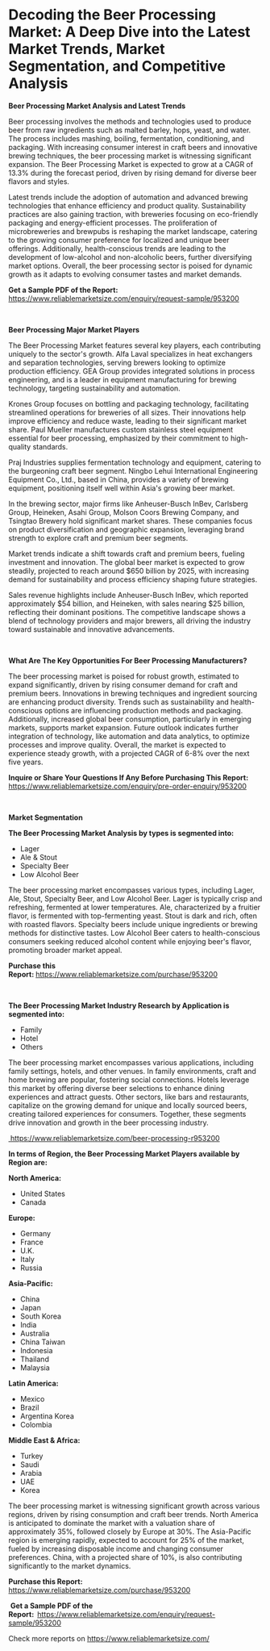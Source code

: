 <p><h1>Decoding the Beer Processing Market: A Deep Dive into the Latest Market Trends, Market Segmentation, and Competitive Analysis</h1></p><p><strong>Beer Processing Market Analysis and Latest Trends</strong></p>
<p><p>Beer processing involves the methods and technologies used to produce beer from raw ingredients such as malted barley, hops, yeast, and water. The process includes mashing, boiling, fermentation, conditioning, and packaging. With increasing consumer interest in craft beers and innovative brewing techniques, the beer processing market is witnessing significant expansion. The Beer Processing Market is expected to grow at a CAGR of 13.3% during the forecast period, driven by rising demand for diverse beer flavors and styles. </p><p>Latest trends include the adoption of automation and advanced brewing technologies that enhance efficiency and product quality. Sustainability practices are also gaining traction, with breweries focusing on eco-friendly packaging and energy-efficient processes. The proliferation of microbreweries and brewpubs is reshaping the market landscape, catering to the growing consumer preference for localized and unique beer offerings. Additionally, health-conscious trends are leading to the development of low-alcohol and non-alcoholic beers, further diversifying market options. Overall, the beer processing sector is poised for dynamic growth as it adapts to evolving consumer tastes and market demands.</p></p>
<p><strong>Get a Sample PDF of the Report:&nbsp;</strong> <a href="https://www.reliablemarketsize.com/enquiry/request-sample/953200?utm_campaign=2744&utm_medium=2&utm_source=Github&utm_content=ia&utm_term=06032025&utm_id=beer-processing">https://www.reliablemarketsize.com/enquiry/request-sample/953200</a></p>
<p>&nbsp;</p>
<p><strong>Beer Processing Major Market Players</strong></p>
<p><p>The Beer Processing Market features several key players, each contributing uniquely to the sector's growth. Alfa Laval specializes in heat exchangers and separation technologies, serving brewers looking to optimize production efficiency. GEA Group provides integrated solutions in process engineering, and is a leader in equipment manufacturing for brewing technology, targeting sustainability and automation.</p><p>Krones Group focuses on bottling and packaging technology, facilitating streamlined operations for breweries of all sizes. Their innovations help improve efficiency and reduce waste, leading to their significant market share. Paul Mueller manufactures custom stainless steel equipment essential for beer processing, emphasized by their commitment to high-quality standards. </p><p>Praj Industries supplies fermentation technology and equipment, catering to the burgeoning craft beer segment. Ningbo Lehui International Engineering Equipment Co., Ltd., based in China, provides a variety of brewing equipment, positioning itself well within Asia's growing beer market.</p><p>In the brewing sector, major firms like Anheuser-Busch InBev, Carlsberg Group, Heineken, Asahi Group, Molson Coors Brewing Company, and Tsingtao Brewery hold significant market shares. These companies focus on product diversification and geographic expansion, leveraging brand strength to explore craft and premium beer segments.</p><p>Market trends indicate a shift towards craft and premium beers, fueling investment and innovation. The global beer market is expected to grow steadily, projected to reach around $650 billion by 2025, with increasing demand for sustainability and process efficiency shaping future strategies.</p><p>Sales revenue highlights include Anheuser-Busch InBev, which reported approximately $54 billion, and Heineken, with sales nearing $25 billion, reflecting their dominant positions. The competitive landscape shows a blend of technology providers and major brewers, all driving the industry toward sustainable and innovative advancements.</p></p>
<p>&nbsp;</p>
<p><strong>What Are The Key Opportunities For Beer Processing Manufacturers?</strong></p>
<p><p>The beer processing market is poised for robust growth, estimated to expand significantly, driven by rising consumer demand for craft and premium beers. Innovations in brewing techniques and ingredient sourcing are enhancing product diversity. Trends such as sustainability and health-conscious options are influencing production methods and packaging. Additionally, increased global beer consumption, particularly in emerging markets, supports market expansion. Future outlook indicates further integration of technology, like automation and data analytics, to optimize processes and improve quality. Overall, the market is expected to experience steady growth, with a projected CAGR of 6-8% over the next five years.</p></p>
<p><strong>Inquire or Share Your Questions If Any Before Purchasing This Report:</strong> <a href="https://www.reliablemarketsize.com/enquiry/pre-order-enquiry/953200?utm_campaign=2744&utm_medium=2&utm_source=Github&utm_content=ia&utm_term=06032025&utm_id=beer-processing">https://www.reliablemarketsize.com/enquiry/pre-order-enquiry/953200</a></p>
<p>&nbsp;</p>
<p><strong>Market Segmentation</strong></p>
<p><strong>The Beer Processing Market Analysis by types is segmented into:</strong></p>
<p><ul><li>Lager</li><li>Ale & Stout</li><li>Specialty Beer</li><li>Low Alcohol Beer</li></ul></p>
<p><p>The beer processing market encompasses various types, including Lager, Ale, Stout, Specialty Beer, and Low Alcohol Beer. Lager is typically crisp and refreshing, fermented at lower temperatures. Ale, characterized by a fruitier flavor, is fermented with top-fermenting yeast. Stout is dark and rich, often with roasted flavors. Specialty beers include unique ingredients or brewing methods for distinctive tastes. Low Alcohol Beer caters to health-conscious consumers seeking reduced alcohol content while enjoying beer's flavor, promoting broader market appeal.</p></p>
<p><strong>Purchase this Report:&nbsp;</strong><a href="https://www.reliablemarketsize.com/purchase/953200?utm_campaign=2744&utm_medium=2&utm_source=Github&utm_content=ia&utm_term=06032025&utm_id=beer-processing">https://www.reliablemarketsize.com/purchase/953200</a></p>
<p>&nbsp;</p>
<p><strong>The Beer Processing Market Industry Research by Application is segmented into:</strong></p>
<p><ul><li>Family</li><li>Hotel</li><li>Others</li></ul></p>
<p><p>The beer processing market encompasses various applications, including family settings, hotels, and other venues. In family environments, craft and home brewing are popular, fostering social connections. Hotels leverage this market by offering diverse beer selections to enhance dining experiences and attract guests. Other sectors, like bars and restaurants, capitalize on the growing demand for unique and locally sourced beers, creating tailored experiences for consumers. Together, these segments drive innovation and growth in the beer processing industry.</p></p>
<p><a href="https://www.reliablemarketsize.com/beer-processing-r953200?utm_campaign=2744&utm_medium=2&utm_source=Github&utm_content=ia&utm_term=06032025&utm_id=beer-processing">&nbsp;https://www.reliablemarketsize.com/beer-processing-r953200</a></p>
<p><strong>In terms of Region, the Beer Processing Market Players available by Region are:</strong></p>
<p>
    <p> <strong> North America: </strong>
        <ul>
            <li>United States</li>
            <li>Canada</li>
        </ul>
        </p> 
    <p> <strong> Europe: </strong>
        <ul>
            <li>Germany</li>
            <li>France</li>
            <li>U.K.</li>
            <li>Italy</li>
            <li>Russia</li>
        </ul>
        </p> 
    <p> <strong> Asia-Pacific: </strong>
        <ul>
            <li>China</li>
            <li>Japan</li>
            <li>South Korea</li>
            <li>India</li>
            <li>Australia</li>
            <li>China Taiwan</li>
            <li>Indonesia</li>
            <li>Thailand</li>
            <li>Malaysia</li>
        </ul>
        </p> 
    <p> <strong> Latin America: </strong>
        <ul>
            <li>Mexico</li>
            <li>Brazil</li>
            <li>Argentina Korea</li>
            <li>Colombia</li>
        </ul>
        </p> 
    <p> <strong> Middle East & Africa: </strong>
        <ul>
            <li>Turkey</li>
            <li>Saudi</li>
            <li>Arabia</li>
            <li>UAE</li>
            <li>Korea</li>
        </ul>
    </p>
    </p>
<p><p>The beer processing market is witnessing significant growth across various regions, driven by rising consumption and craft beer trends. North America is anticipated to dominate the market with a valuation share of approximately 35%, followed closely by Europe at 30%. The Asia-Pacific region is emerging rapidly, expected to account for 25% of the market, fueled by increasing disposable income and changing consumer preferences. China, with a projected share of 10%, is also contributing significantly to the market dynamics.</p></p>
<p><strong>Purchase this Report: </strong><a href="https://www.reliablemarketsize.com/purchase/953200?utm_campaign=2744&utm_medium=2&utm_source=Github&utm_content=ia&utm_term=06032025&utm_id=beer-processing">https://www.reliablemarketsize.com/purchase/953200</a></p>
<p>&nbsp;<strong>Get a Sample PDF of the Report:&nbsp;&nbsp;</strong><a href="https://www.reliablemarketsize.com/enquiry/request-sample/953200?utm_campaign=2744&utm_medium=2&utm_source=Github&utm_content=ia&utm_term=06032025&utm_id=beer-processing">https://www.reliablemarketsize.com/enquiry/request-sample/953200</a></p>
<p><strong></strong></p>
<p>Check more reports on <a href="https://www.reliablemarketsize.com/?utm_campaign=2744&utm_medium=2&utm_source=Github&utm_content=ia&utm_term=06032025&utm_id=beer-processing">https://www.reliablemarketsize.com/</a></p>